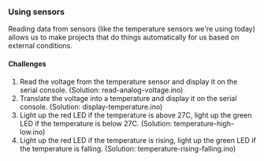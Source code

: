 ### Using sensors

Reading data from sensors (like the temperature sensors we're using today) allows us to make projects that do things automatically for us based on external conditions.

#### Challenges
1. Read the voltage from the temperature sensor and display it on the serial console.  (Solution: read-analog-voltage.ino)
2. Translate the voltage into a temperature and display it on the serial console.  (Solution: display-temperature.ino)
3. Light up the red LED if the temperature is above 27C, light up the green LED if the temperature is below 27C. (Solution: temperature-high-low.ino)
4. Light up the red LED if the temperature is rising, light up the green LED if the temperature is falling.  (Solution: temperature-rising-falling.ino)

